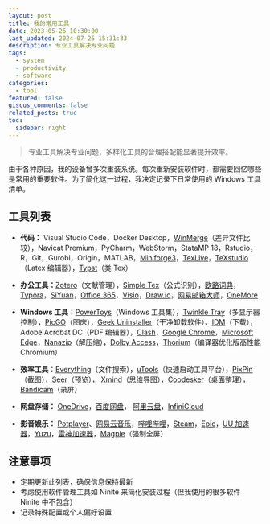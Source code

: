 ```yaml
---
layout: post
title: 我的常用工具
date: 2023-05-26 10:30:00
last_updated: 2024-07-25 15:31:33
description: 专业工具解决专业问题
tags:
  - system
  - productivity
  - software
categories:
  - tool
featured: false
giscus_comments: false
related_posts: true
toc:
  sidebar: right
---
```


> 专业工具解决专业问题，多样化工具的合理搭配能显著提升效率。

由于各种原因，我的设备曾多次重装系统。每次重新安装软件时，都需要回忆哪些是常用的重要软件。为了简化这一过程，我决定记录下日常使用的 Windows 工具清单。

## 工具列表

- **代码：** Visual Studio Code，Docker Desktop，[WinMerge](https://github.com/WinMerge/winmerge/releases)（差异文件比较），Navicat Premium，PyCharm，WebStorm，StataMP 18，Rstudio，R，Git，Gurobi，Origin，MATLAB，[Miniforge3](https://github.com/conda-forge/miniforge)，[TexLive](https://mirrors.tuna.tsinghua.edu.cn/#)，[TeXstudio](https://mirrors.tuna.tsinghua.edu.cn/#)（Latex 编辑器），[Typst](https://github.com/typst/typst)（类 Tex）

- **办公工具：**[Zotero](https://www.zotero.org/)（文献管理），[Simple Tex](https://simpletex.cn/)（公式识别），[欧路词典](https://dict.eudic.net/)， [Typora](https://typoraio.cn/)，[SiYuan](https://b3log.org/siyuan/download.html)，[Office 365](https://www.office.com/)，[Visio](https://www.microsoft.com/zh-cn/microsoft-365/visio/flowchart-software?msockid=2ac09e93141c66d8007b8af415ee6705)，[Draw.io](https://www.drawio.com/)，[网易邮箱大师](https://dashi.163.com/index.html)，[OneMore](https://github.com/stevencohn/OneMore)
- **Windows 工具**：[PowerToys](https://docs.microsoft.com/en-us/windows/powertoys/install)（Windows 工具集），[Twinkle Tray](https://twinkletray.com/)（多显示器控制），[PicGO](https://picgo.github.io/PicGo-Doc/zh/)（图床），[Geek Uninstaller](https://geekuninstaller.com/)（干净卸载软件）、[IDM](https://www.internetdownloadmanager.com/)（下载），Adobe Acrobat DC（PDF 编辑器），[Clash](https://github.com/clashdownload/Clash)，[Google Chrome](https://www.google.com/intl/zh-CN/chrome/)，[Microsoft Edge](https://www.microsoft.com/zh-cn/edge/download)，[Nanazip](https://github.com/M2Team/NanaZip)（解压缩），[Dolby Access](https://apps.microsoft.com/detail/9n0866fs04w8?hl=zh-cn&gl=CN)，[Thorium](https://thorium.rocks/)（编译器优化版高性能 Chromium）
- **效率工具**：[Everything](https://www.voidtools.com/zh-cn/downloads/)（文件搜索），[uTools](https://u.tools)（快速启动工具平台），[PixPin](https://pixpinapp.com/)（截图），[Seer](http://1218.io/)（预览）， [Xmind](https://xmind.cn/)（思维导图），[Coodesker](https://www.coodesker.com/)（桌面整理），[Bandicam](https://www.bandicam.com/downloads/)（录屏）
- **网盘存储：** [OneDrive](https://www.microsoft.com/en-sg/microsoft-365/onedrive/online-cloud-storage)，[百度网盘](https://pan.baidu.com/)， [阿里云盘](https://www.aliyundrive.com/download)，[InfiniCloud](https://infini-cloud.net/en/index.html)
- **影音娱乐：** [Potplayer](https://potplayer.daum.net/)、[网易云音乐](https://music.163.com/)，[哔哩哔哩](https://www.bilibili.com/)，[Steam](https://store.steampowered.com/)，[Epic](https://www.epicgames.com/site/zh-CN/home)，[UU 加速器](https://uu.163.com/)，[Yuzu](https://yuzu-mirror.github.io/)，[雷神加速器](https://www.leigod.com/)，[Magpie](https://github.com/Blinue/Magpie)（强制全屏）

## 注意事项

- 定期更新此列表，确保信息保持最新
- 考虑使用软件管理工具如 Ninite 来简化安装过程（但我使用的很多软件 Ninite 中不包含）
- 记录特殊配置或个人偏好设置

